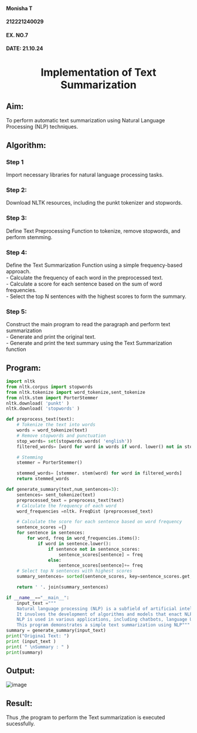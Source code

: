 <H4>Monisha T</H4>
<H4>212221240029</H4>
<H4>EX. NO.7</H4>
<H4>DATE: 21.10.24</H4>
<H1 ALIGN =CENTER>Implementation of Text  Summarization</H1>

## Aim: 
To perform automatic text summarization using Natural Language Processing (NLP) techniques. 

## Algorithm:
### Step 1 
Import necessary libraries for natural language processing tasks.<BR>
### Step 2: 
Download NLTK resources, including the punkt tokenizer and stopwords.<BR>
### Step 3: 
Define Text Preprocessing Function to tokenize, remove stopwords, and perform stemming.<BR>
### Step 4: 
Define the Text Summarization Function using a simple frequency-based approach.<br>
    - Calculate the frequency of each word in the preprocessed text.<br>
    - Calculate a score for each sentence based on the sum of word frequencies.<br>
    - Select the top N sentences with the highest scores to form the summary.<br>
### Step 5: 
Construct the main program to read the paragraph  and perform text summarization<br>
      - Generate and print the original text.<br>
      - Generate and print the text summary using the  Text Summarization function<br>
## Program:

```python
import nltk
from nltk.corpus import stopwords
from nltk.tokenize import word_tokenize,sent_tokenize
from nltk.stem import PorterStemmer
nltk.download( 'punkt' )
nltk.download( 'stopwords' )

def preprocess_text(text):
	# Tokenize the text into words
	words = word_tokenize(text)
	# Remove stopwords and punctuation
	stop_words= set(stopwords.words( 'english'))
	filtered_words= [word for word in words if word. lower() not in stop_words and word.isalnum()]

	# Stemming
	stemmer = PorterStemmer()

	stemmed_words= [stemmer. stem(word) for word in filtered_words]
	return stemmed_words

def generate_summary(text,num_sentences=3):
	sentences= sent_tokenize(text)
	preprocessed_text = preprocess_text(text)
	# Calculate the frequency of each word
	word_frequencies =nltk. FreqDist (preprocessed_text)

	# Calculate the score for each sentence based on word frequency
	sentence_scores ={}
	for sentence in sentences:
		for word, freq in word_frequencies.items():
			if word in sentence.lower():
				if sentence not in sentence_scores:
					sentence_scores[sentence] = freq
				else:
					sentence_scores[sentence]+= freq
	# Select top N sentences with highest scores
	summary_sentences= sorted(sentence_scores, key=sentence_scores.get,reverse=True) [ : num_sentences]

	return ' '. join(summary_sentences)

if __name__=="__main__":
	input_text ="""
	Natural language processing (NLP) is a subfield of artificial intelligence.
	It involves the development of algorithms and models that enact NLP.
	NLP is used in various applications, including chatbots, language Understanding, and language generation.
	This program demonstrates a simple text summarization using NLP"""
summary = generate_summary(input_text)
print("Origina1 Text: ")
print (input_text )
print( " \nSummary : " )
print(summary)

```

## Output:

![image](https://github.com/user-attachments/assets/cec9d6f7-810d-4932-82a7-d3660c04abc1)


## Result:
Thus ,the program to perform the Text summarization is executed sucessfully.
